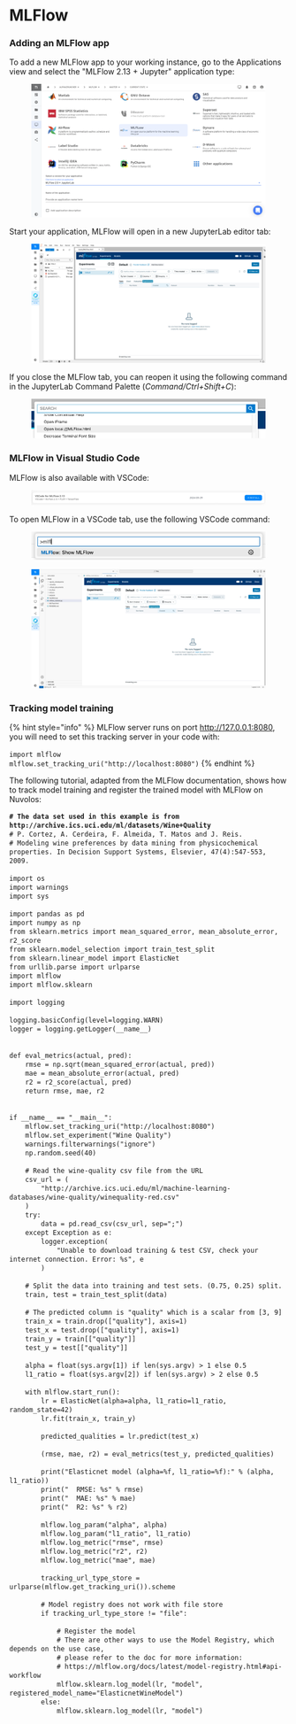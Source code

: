 # MLFlow

### Adding an MLFlow app

To add a new MLFlow app to your working instance, go to the Applications view and select the "MLFlow 2.13 + Jupyter" application type:

<figure><img src="../../.gitbook/assets/Screenshot 2022-11-30 at 9.06.32.png" alt=""><figcaption></figcaption></figure>

&#x20;Start your application, MLFlow will open in a new JupyterLab editor tab:

<figure><img src="../../.gitbook/assets/Screenshot 2024-06-01 at 20.17.57.png" alt=""><figcaption></figcaption></figure>

If you close the MLFlow tab, you can reopen it using the following command in the JupyterLab Command Palette (_Command/Ctrl+Shift+C_):

<figure><img src="../../.gitbook/assets/Screenshot 2024-06-01 at 20.12.09.png" alt=""><figcaption></figcaption></figure>

### MLFlow in Visual Studio Code

MLFlow is also available with VSCode:

<figure><img src="../../.gitbook/assets/Screenshot 2024-06-03 at 09.07.39.png" alt=""><figcaption></figcaption></figure>

To open MLFlow in a VSCode tab, use the following VSCode command:

<figure><img src="../../.gitbook/assets/Screenshot 2024-06-03 at 09.11.51.png" alt=""><figcaption></figcaption></figure>

<figure><img src="../../.gitbook/assets/Screenshot 2024-06-03 at 09.12.13.png" alt=""><figcaption></figcaption></figure>

### Tracking model training

{% hint style="info" %}
MLFlow server runs on port http://127.0.0.1:8080, you will need to set this tracking server in your code with:

`import mlflow`\
`mlflow.set_tracking_uri("http://localhost:8080")`
{% endhint %}

The following tutorial, adapted from the MLFlow documentation, shows how to track model training and register the trained model with MLFlow on Nuvolos:

<pre class="language-python"><code class="lang-python"><strong># The data set used in this example is from http://archive.ics.uci.edu/ml/datasets/Wine+Quality
</strong># P. Cortez, A. Cerdeira, F. Almeida, T. Matos and J. Reis.
# Modeling wine preferences by data mining from physicochemical properties. In Decision Support Systems, Elsevier, 47(4):547-553, 2009.

import os
import warnings
import sys

import pandas as pd
import numpy as np
from sklearn.metrics import mean_squared_error, mean_absolute_error, r2_score
from sklearn.model_selection import train_test_split
from sklearn.linear_model import ElasticNet
from urllib.parse import urlparse
import mlflow
import mlflow.sklearn

import logging

logging.basicConfig(level=logging.WARN)
logger = logging.getLogger(__name__)


def eval_metrics(actual, pred):
    rmse = np.sqrt(mean_squared_error(actual, pred))
    mae = mean_absolute_error(actual, pred)
    r2 = r2_score(actual, pred)
    return rmse, mae, r2


if __name__ == "__main__":
    mlflow.set_tracking_uri("http://localhost:8080")
    mlflow.set_experiment("Wine Quality")
    warnings.filterwarnings("ignore")
    np.random.seed(40)

    # Read the wine-quality csv file from the URL
    csv_url = (
        "http://archive.ics.uci.edu/ml/machine-learning-databases/wine-quality/winequality-red.csv"
    )
    try:
        data = pd.read_csv(csv_url, sep=";")
    except Exception as e:
        logger.exception(
            "Unable to download training &#x26; test CSV, check your internet connection. Error: %s", e
        )

    # Split the data into training and test sets. (0.75, 0.25) split.
    train, test = train_test_split(data)

    # The predicted column is "quality" which is a scalar from [3, 9]
    train_x = train.drop(["quality"], axis=1)
    test_x = test.drop(["quality"], axis=1)
    train_y = train[["quality"]]
    test_y = test[["quality"]]

    alpha = float(sys.argv[1]) if len(sys.argv) > 1 else 0.5
    l1_ratio = float(sys.argv[2]) if len(sys.argv) > 2 else 0.5

    with mlflow.start_run():
        lr = ElasticNet(alpha=alpha, l1_ratio=l1_ratio, random_state=42)
        lr.fit(train_x, train_y)

        predicted_qualities = lr.predict(test_x)

        (rmse, mae, r2) = eval_metrics(test_y, predicted_qualities)

        print("Elasticnet model (alpha=%f, l1_ratio=%f):" % (alpha, l1_ratio))
        print("  RMSE: %s" % rmse)
        print("  MAE: %s" % mae)
        print("  R2: %s" % r2)

        mlflow.log_param("alpha", alpha)
        mlflow.log_param("l1_ratio", l1_ratio)
        mlflow.log_metric("rmse", rmse)
        mlflow.log_metric("r2", r2)
        mlflow.log_metric("mae", mae)

        tracking_url_type_store = urlparse(mlflow.get_tracking_uri()).scheme

        # Model registry does not work with file store
        if tracking_url_type_store != "file":

            # Register the model
            # There are other ways to use the Model Registry, which depends on the use case,
            # please refer to the doc for more information:
            # https://mlflow.org/docs/latest/model-registry.html#api-workflow
            mlflow.sklearn.log_model(lr, "model", registered_model_name="ElasticnetWineModel")
        else:
            mlflow.sklearn.log_model(lr, "model")
</code></pre>
